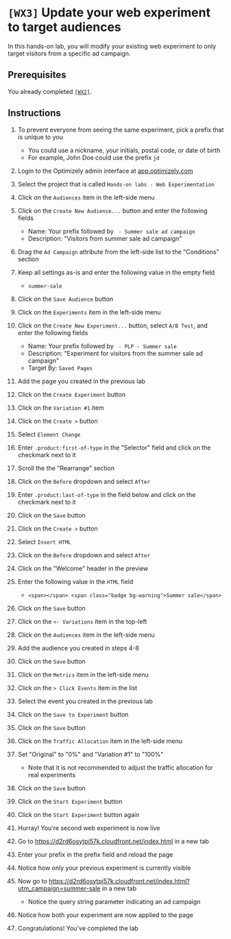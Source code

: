 # `[WX3]`  Update your web experiment to target audiences

In this hands-on lab, you will modify your existing web experiment to only target visitors from a specific ad campaign.

## Prerequisites

You already completed [`[WX2]`](../wx2/).

## Instructions

1. To prevent everyone from seeing the same experiment, pick a prefix that is unique to you
    - You could use a nickname, your initials, postal code, or date of birth
    - For example, John Doe could use the prefix `jd`
1. Login to the Optimizely admin interface at [app.optimizely.com](https://app.optimizely.com/)
1. Select the project that is called `Hands-on labs - Web Experimentation`

1. Click on the `Audiences` item in the left-side menu
1. Click on the `Create New Audience...` button and enter the following fields
    - Name: Your prefix followed by ` - Summer sale ad campaign`
    - Description: "Visitors from summer sale ad campaign"
1. Drag the `Ad Campaign` attribute from the left-side list to the "Conditions" section
1. Keep all settings as-is and enter the following value in the empty field
    - `summer-sale`
1. Click on the `Save Audience` button

1. Click on the `Experiments` item in the left-side menu
1. Click on the `Create New Experiment...` button, select `A/B Test`, and enter the following fields
    - Name: Your prefix followed by ` - PLP - Summer sale`
    - Description: "Experiment for visitors from the summer sale ad campaign"
    - Target By: `Saved Pages`
1. Add the page you created in the previous lab
1. Click on the `Create Experiment` button

1. Click on the `Variation #1` item
1. Click on the `Create >` button
1. Select `Element Change`
1. Enter `.product:first-of-type` in the "Selector" field and click on the checkmark next to it
1. Scroll the the "Rearrange" section
1. Click on the `Before` dropdown and select `After`
1. Enter `.product:last-of-type` in the field below and click on the checkmark next to it
1. Click on the `Save` button

1. Click on the `Create >` button
1. Select `Insert HTML`
1. Click on the `Before` dropdown and select `After`
1. Click on the "Welcome" header in the preview
1. Enter the following value in the `HTML` field
    - `<span></span> <span class="badge bg-warning">Summer sale</span>`
1. Click on the `Save` button

1. Click on the `<- Variations` item in the top-left
1. Click on the `Audiences` item in the left-side menu
1. Add the audience you created in steps 4-8
1. Click on the `Save` button

1. Click on the `Metrics` item in the left-side menu
1. Click on the `> Click Events` item in the list
1. Select the event you created in the previous lab
1. Click on the `Save to Experiment` button
1. Click on the `Save` button

1. Click on the `Traffic Allocation` item in the left-side menu
1. Set "Original" to "0%" and "Variation #1" to "100%"
    - Note that it is not recommended to adjust the traffic allocation for real experiments
1. Click on the `Save` button

1. Click on the `Start Experiment` button
1. Click on the `Start Experiment` button again
1. Hurray! You're second web experiment is now live
1. Go to https://d2rd6osytpi57k.cloudfront.net/index.html in a new tab
1. Enter your prefix in the prefix field and reload the page
1. Notice how only your previous experiment is currently visible
1. Now go to https://d2rd6osytpi57k.cloudfront.net/index.html?utm_campaign=summer-sale in a new tab
    - Notice the query string parameter indicating an ad campaign
1. Notice how both your experiment are now applied to the page
1. Congratulations! You've completed the lab